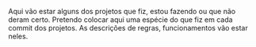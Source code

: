 Aqui vão estar alguns dos projetos que fiz, estou fazendo ou que não deram certo. Pretendo colocar aqui uma espécie do que fiz em cada commit dos projetos. As descrições de regras, funcionamentos vão estar neles.
